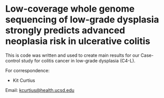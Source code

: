 # Low-coverage whole genome sequencing of low-grade dysplasia strongly predicts advanced neoplasia risk in ulcerative colitis

This is code was written and used to create main results for our Case-control study for colitis cancer in low-grade dysplasia (C4-L).

For correspondence:
- Kit Curtius

Email: kcurtius@health.ucsd.edu

